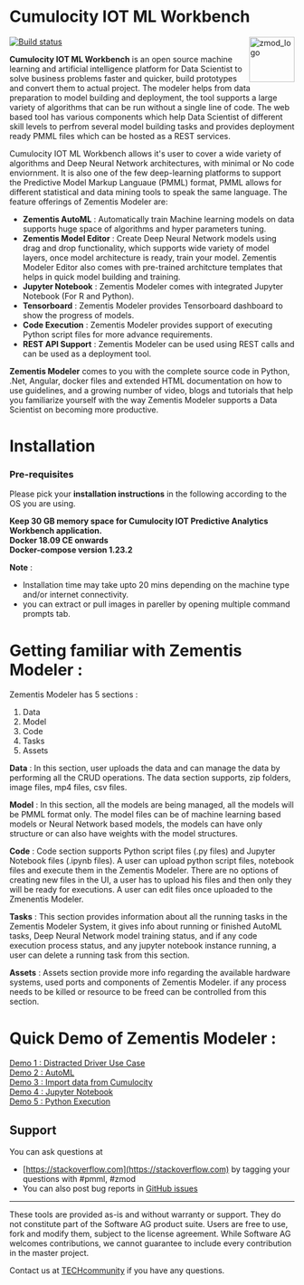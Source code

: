 # Cumulocity IOT ML Workbench
[<img src="https://demo.zmod.org/assets/logo-aw.png" alt="zmod_logo" height="80" style="float:right"/>](https://www.zmod.org/)

[![Build status](https://dev.azure.com/zementis-ai/Cumulocity%20IOT%20ML%20Workbench/_apis/build/status/CI-Pipeline%20(ZMOD))](https://dev.azure.com/zementis-ai/Cumulocity%20IOT%20ML%20Workbench/_build/latest?definitionId=6)

**Cumulocity IOT ML Workbench** is an open source machine learning and artificial intelligence platform for Data Scientist to solve business problems faster and quicker, build prototypes and convert them to actual project. The modeler helps from data preparation to model building and deployment, the tool supports a large variety of algorithms that can be run without a single line of code. The web based tool has various components which help Data Scientist of different skill levels to perfrom several model building tasks and provides deployment ready PMML files which can be hosted as a REST services.

Cumulocity IOT ML Workbench allows it's user to cover a wide variety of algorithms and Deep Neural Network architectures, with minimal or No code enviornment. It is also one of the few deep-learning platforms to support the Predictive Model Markup Languaue (PMML) format, PMML allows for different statistical and data mining tools to speak the same language. The feature offerings of Zementis Modeler are:
* **Zementis AutoML** : Automatically train Machine learning models on data supports huge space of algorithms and hyper parameters tuning.
* **Zementis Model Editor** : Create Deep Neural Network models using drag and drop functionality, which supports wide variety of model layers, once model architecture is ready, train your model. Zementis Modeler Editor also comes with pre-trained architcture templates that helps in quick model building and training.
* **Jupyter Notebook** : Zementis Modeler comes with integrated Jupyter Notebook (For R and Python).
* **Tensorboard** : Zementis Modeler provides Tensorboard dashboard to show the progress of models.
* **Code Execution** : Zementis Modeler provides support of executing Python script files for more advance requirements.
* **REST API Support** : Zementis Modeler can be used using REST calls and can be used as a deployment tool.

**Zementis Modeler** comes to you with the complete source code in Python, .Net, Angular, docker files and extended HTML documentation on how to use guidelines, and a growing number of video, blogs and tutorials that help you familiarize yourself with the way Zementis Modeler supports a Data Scientist on becoming more productive.

# Installation
### Pre-requisites
Please pick your __installation instructions__ in the following according to the OS you are using.

**Keep 30 GB memory space for Cumulocity IOT Predictive Analytics Workbench application.**<br/>
**Docker 18.09 CE onwards**<br/>
**Docker-compose version 1.23.2**<br/>

__Note__ : 
* Installation time may take upto 20 mins depending on the machine type and/or internet connectivity.
* you can extract or pull images in pareller by opening multiple command prompts tab.


# Getting familiar with Zementis Modeler :
Zementis Modeler has 5 sections : 
1. Data
2. Model
3. Code
4. Tasks
5. Assets

**Data** : In this section, user uploads the data and can manage the data by performing all the CRUD operations. The data section supports, zip folders, image files, mp4 files, csv files.

**Model** : In this section, all the models are being managed, all the models will be PMML format only. The model files can be of machine learning based models or Neural Network based models, the models can have only structure or can also have weights with the model structures.

**Code** : Code section supports Python script files (.py files) and Jupyter Notebook files (.ipynb files). A user can upload python script files, notebook files and execute them in the Zementis Modeler. There are no options of creating new files in the UI, a user has to upload his files and then only they will be ready for executions. A user can edit files once uploaded to the Zmenentis Modeler.

**Tasks** : This section provides information about all the running tasks in the Zementis Modeler System, it gives info about running or finished AutoML tasks, Deep Neural Network model training status, and if any code execution process status, and any jupyter notebook instance running, a user can delete a running task from this section.

**Assets** : Assets section provide more info regarding the available hardware systems, used ports and components of Zementis Modeler. if any process needs to be killed or resource to be freed can be controlled from this section.

# Quick Demo of Zementis Modeler :

[Demo 1 : Distracted Driver Use Case](https://www.zmod.org/learn/0SZHvRSJwyc)<br/>
[Demo 2 : AutoML](https://www.zmod.org/learn/6RUJ0Nk52u8)<br/>
[Demo 3 : Import data from Cumulocity](https://www.zmod.org/learn/_YCGPhMETF4)<br/>
[Demo 4 : Jupyter Notebook](https://www.zmod.org/learn/dm98Rjb8l6w)<br/>
[Demo 5 : Python Execution](https://www.zmod.org/learn/Hnu7lvcc0kc)<br/>


## Support

You can ask questions at

*	[https://stackoverflow.com](https://stackoverflow.com) by tagging your questions with #pmml, #zmod
*	You can also post bug reports in [GitHub issues](https://github.com/SoftwareAG/ZMOD/issues) 
______________________
These tools are provided as-is and without warranty or support. They do not constitute part of the Software AG product suite. Users are free to use, fork and modify them, subject to the license agreement. While Software AG welcomes contributions, we cannot guarantee to include every contribution in the master project.	

Contact us at [TECHcommunity](mailto:technologycommunity@softwareag.com?subject=Github/SoftwareAG) if you have any questions.

 
